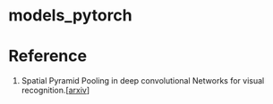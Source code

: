 # models_pytorch

Reference
====
1. Spatial Pyramid Pooling in deep convolutional Networks for visual recognition.[[arxiv](https://arxiv.org/abs/1406.4729)]
